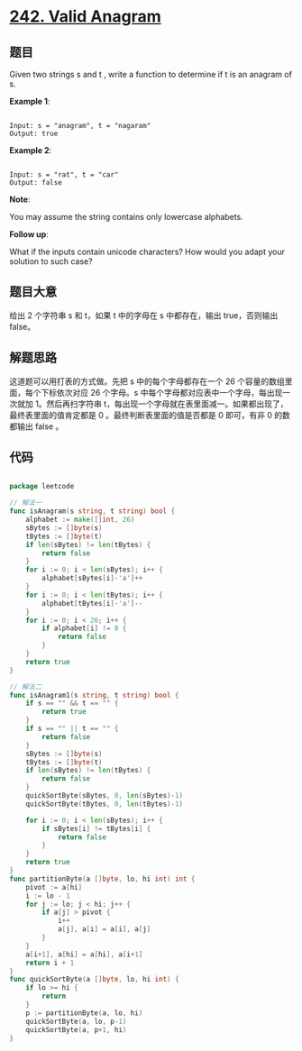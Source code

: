 # [242. Valid Anagram](https://leetcode.com/problems/valid-anagram/)

## 题目

Given two strings s and t , write a function to determine if t is an anagram of s.

**Example 1**:

```

Input: s = "anagram", t = "nagaram"
Output: true

```

**Example 2**:

```

Input: s = "rat", t = "car"
Output: false

```

**Note**:  

  
You may assume the string contains only lowercase alphabets.
  
  
    
**Follow up**:  


What if the inputs contain unicode characters? How would you adapt your solution to such case?

## 题目大意

给出 2 个字符串 s 和 t，如果 t 中的字母在 s 中都存在，输出 true，否则输出 false。

## 解题思路

这道题可以用打表的方式做。先把 s 中的每个字母都存在一个 26 个容量的数组里面，每个下标依次对应 26 个字母。s 中每个字母都对应表中一个字母，每出现一次就加 1。然后再扫字符串 t，每出现一个字母就在表里面减一。如果都出现了，最终表里面的值肯定都是 0 。最终判断表里面的值是否都是 0 即可，有非 0 的数都输出 false 。

## 代码

```go

package leetcode

// 解法一
func isAnagram(s string, t string) bool {
	alphabet := make([]int, 26)
	sBytes := []byte(s)
	tBytes := []byte(t)
	if len(sBytes) != len(tBytes) {
		return false
	}
	for i := 0; i < len(sBytes); i++ {
		alphabet[sBytes[i]-'a']++
	}
	for i := 0; i < len(tBytes); i++ {
		alphabet[tBytes[i]-'a']--
	}
	for i := 0; i < 26; i++ {
		if alphabet[i] != 0 {
			return false
		}
	}
	return true
}

// 解法二
func isAnagram1(s string, t string) bool {
	if s == "" && t == "" {
		return true
	}
	if s == "" || t == "" {
		return false
	}
	sBytes := []byte(s)
	tBytes := []byte(t)
	if len(sBytes) != len(tBytes) {
		return false
	}
	quickSortByte(sBytes, 0, len(sBytes)-1)
	quickSortByte(tBytes, 0, len(tBytes)-1)

	for i := 0; i < len(sBytes); i++ {
		if sBytes[i] != tBytes[i] {
			return false
		}
	}
	return true
}
func partitionByte(a []byte, lo, hi int) int {
	pivot := a[hi]
	i := lo - 1
	for j := lo; j < hi; j++ {
		if a[j] > pivot {
			i++
			a[j], a[i] = a[i], a[j]
		}
	}
	a[i+1], a[hi] = a[hi], a[i+1]
	return i + 1
}
func quickSortByte(a []byte, lo, hi int) {
	if lo >= hi {
		return
	}
	p := partitionByte(a, lo, hi)
	quickSortByte(a, lo, p-1)
	quickSortByte(a, p+1, hi)
}

```